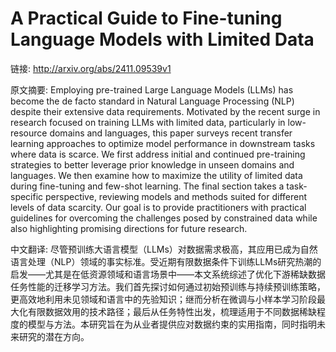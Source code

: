 # A Practical Guide to Fine-tuning Language Models with Limited Data

链接: http://arxiv.org/abs/2411.09539v1

原文摘要:
Employing pre-trained Large Language Models (LLMs) has become the de facto
standard in Natural Language Processing (NLP) despite their extensive data
requirements. Motivated by the recent surge in research focused on training
LLMs with limited data, particularly in low-resource domains and languages,
this paper surveys recent transfer learning approaches to optimize model
performance in downstream tasks where data is scarce. We first address initial
and continued pre-training strategies to better leverage prior knowledge in
unseen domains and languages. We then examine how to maximize the utility of
limited data during fine-tuning and few-shot learning. The final section takes
a task-specific perspective, reviewing models and methods suited for different
levels of data scarcity. Our goal is to provide practitioners with practical
guidelines for overcoming the challenges posed by constrained data while also
highlighting promising directions for future research.

中文翻译:
尽管预训练大语言模型（LLMs）对数据需求极高，其应用已成为自然语言处理（NLP）领域的事实标准。受近期有限数据条件下训练LLMs研究热潮的启发——尤其是在低资源领域和语言场景中——本文系统综述了优化下游稀缺数据任务性能的迁移学习方法。我们首先探讨如何通过初始预训练与持续预训练策略，更高效地利用未见领域和语言中的先验知识；继而分析在微调与小样本学习阶段最大化有限数据效用的技术路径；最后从任务特性出发，梳理适用于不同数据稀缺程度的模型与方法。本研究旨在为从业者提供应对数据约束的实用指南，同时指明未来研究的潜在方向。
